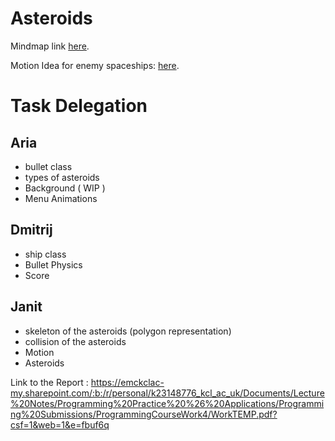 # Asteroids

Mindmap link [here](https://coggle.it/diagram/Z9GBtkGNzdcZ32hz/t/delegation/e9d66761f34746b5971931e65bfa979950f5116c8969678dbbcac67cc78f7f64).

Motion Idea for enemy spaceships: [here](https://natureofcode.com/autonomous-agents/). 


# Task Delegation

## Aria
- bullet class
- types of asteroids
- Background ( WIP )
- Menu Animations
## Dmitrij
- ship class
- Bullet Physics
- Score 
## Janit
- skeleton of the asteroids (polygon representation)
- collision of the asteroids
- Motion
- Asteroids


Link to the Report : https://emckclac-my.sharepoint.com/:b:/r/personal/k23148776_kcl_ac_uk/Documents/Lecture%20Notes/Programming%20Practice%20%26%20Applications/Programming%20Submissions/ProgrammingCourseWork4/WorkTEMP.pdf?csf=1&web=1&e=fbuf6q

